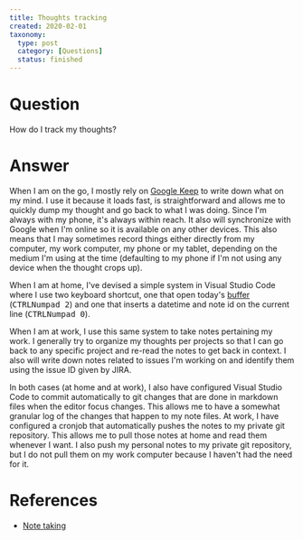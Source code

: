 ```yaml
---
title: Thoughts tracking
created: 2020-02-01
taxonomy:
  type: post
  category: [Questions]
  status: finished
---
```


# Question
How do I track my thoughts?

# Answer
When I am on the go, I mostly rely on [Google Keep](http://keep.google.com/) to write down what on my mind. I use it because it loads fast, is straightforward and allows me to quickly dump my thought and go back to what I was doing. Since I'm always with my phone, it's always within reach. It also will synchronize with Google when I'm online so it is available on any other devices. This also means that I may sometimes record things either directly from my computer, my work computer, my phone or my tablet, depending on the medium I'm using at the time (defaulting to my phone if I'm not using any device when the thought crops up).

When I am at home, I've devised a simple system in Visual Studio Code where I use two keyboard shortcut, one that open today's [buffer](../../../../note-taking#my-current-system) (<kbd>CTRL</kbd><kbd>Numpad 2</kbd>) and one that inserts a datetime and note id on the current line (<kbd>CTRL</kbd><kbd>Numpad 0</kbd>).

When I am at work, I use this same system to take notes pertaining my work. I generally try to organize my thoughts per projects so that I can go back to any specific project and re-read the notes to get back in context. I also will write down notes related to issues I'm working on and identify them using the issue ID given by JIRA.

In both cases (at home and at work), I also have configured Visual Studio Code to commit automatically to git changes that are done in markdown files when the editor focus changes. This allows me to have a somewhat granular log of the changes that happen to my note files. At work, I have configured a cronjob that automatically pushes the notes to my private git repository. This allows me to pull those notes at home and read them whenever I want. I also push my personal notes to my private git repository, but I do not pull them on my work computer because I haven't had the need for it.

# References
* [Note taking](../../../../note-taking)
